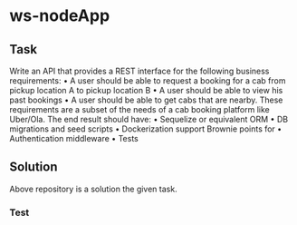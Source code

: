 # ws-nodeApp
## Task
Write an API that provides a REST interface for the following business
requirements:
• A user should be able to request a booking for a cab from pickup location A
to pickup location B
• A user should be able to view his past bookings
• A user should be able to get cabs that are nearby.
These requirements are a subset of the needs of a cab booking platform like
Uber/Ola.
The end result should have:
• Sequelize or equivalent ORM
• DB migrations and seed scripts
• Dockerization support
Brownie points for
• Authentication middleware
• Tests

## Solution
Above repository is a solution the given task.

### Test
